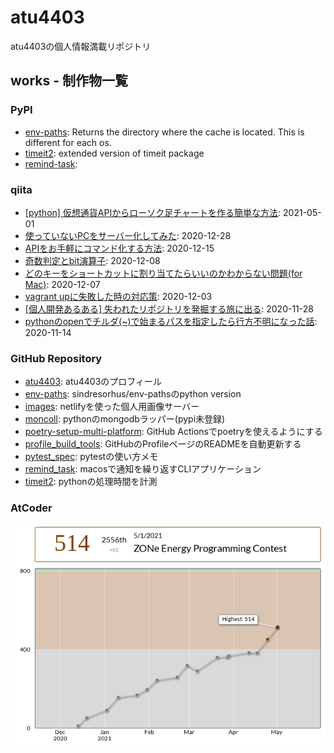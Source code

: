 # atu4403

atu4403の個人情報満載リポジトリ

## works - 制作物一覧

### PyPI
- [env-paths](https://pypi.org/project/env-paths/): Returns the directory where the cache is located. This is different for each os.
- [timeit2](https://pypi.org/project/timeit2/): extended version of timeit package
- [remind-task](https://pypi.org/project/remind-task/): 


### qiita
- [[python] 仮想通貨APIからローソク足チャートを作る簡単な方法](https://qiita.com/atu4403/items/42d64c9fa9302cfa6c8a): 2021-05-01
- [使っていないPCをサーバー化してみた](https://qiita.com/atu4403/items/6ea6721f00c477dcca5b): 2020-12-28
- [APIをお手軽にコマンド化する方法](https://qiita.com/atu4403/items/35a9bfac0e0bccb2b403): 2020-12-15
- [奇数判定とbit演算子](https://qiita.com/atu4403/items/36b2a7de126b9d4dbfcb): 2020-12-08
- [どのキーをショートカットに割り当てたらいいのかわからない問題(for Mac)](https://qiita.com/atu4403/items/9a2da7ec97c24b452c78): 2020-12-07
- [vagrant upに失敗した時の対応策](https://qiita.com/atu4403/items/a408645412a0cbd6a465): 2020-12-03
- [[個人開発あるある] 失われたリポジトリを発掘する旅に出る](https://qiita.com/atu4403/items/600163b791d0bea58910): 2020-11-28
- [pythonのopenでチルダ(~)で始まるパスを指定したら行方不明になった話](https://qiita.com/atu4403/items/7b7f6897fdf6f8b7d883): 2020-11-14


### GitHub Repository
- [atu4403](https://github.com/atu4403/atu4403): atu4403のプロフィール
- [env-paths](https://github.com/atu4403/env-paths): sindresorhus/env-pathsのpython version
- [images](https://github.com/atu4403/images): netlifyを使った個人用画像サーバー
- [moncoll](https://github.com/atu4403/moncoll): pythonのmongodbラッパー(pypi未登録)
- [poetry-setup-multi-platform](https://github.com/atu4403/poetry-setup-multi-platform): GitHub Actionsでpoetryを使えるようにする
- [profile_build_tools](https://github.com/atu4403/profile_build_tools): GitHubのProfileページのREADMEを自動更新する
- [pytest_spec](https://github.com/atu4403/pytest_spec): pytestの使い方メモ
- [remind_task](https://github.com/atu4403/remind_task): macosで通知を繰り返すCLIアプリケーション
- [timeit2](https://github.com/atu4403/timeit2): pythonの処理時間を計測


### AtCoder

<div style="background-color:#FFFFFF">
  <img src="images/ratingStatus.png">
  <img src="images/ratingGraph.png">
</div>
